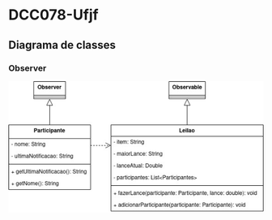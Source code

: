 # DCC078-Ufjf

## Diagrama de classes

### Observer

<p align="center">
  <img src="./Diagrama/Observer.jpg" style="width: 600px" alt="Observer">
</p>